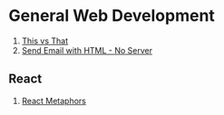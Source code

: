 # General Web Development

1. [This vs That](https://thisthat.dev/)
1. [Send Email with HTML - No Server](https://github.com/dwyl/learn-to-send-email-via-google-script-html-no-server)

## React

1. [React Metaphors](https://github.com/MaggieAppleton/react-metaphors-slides)